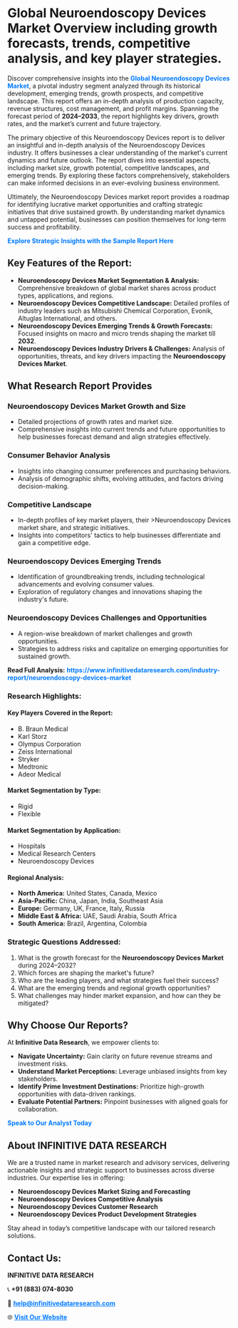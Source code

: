<h1>Global Neuroendoscopy Devices Market Overview including growth forecasts, trends, competitive analysis, and key player strategies.</h1>
<p>
Discover comprehensive insights into the 
<a href="https://www.infinitivedataresearch.com/industry-report/neuroendoscopy-devices-market" rel="dofollow" style="color: #007BFF; text-decoration: none;"><strong>Global Neuroendoscopy Devices Market</strong></a>, a pivotal industry segment analyzed through its historical development, emerging trends, growth prospects, and competitive landscape. This report offers an in-depth analysis of production capacity, revenue structures, cost management, and profit margins. Spanning the forecast period of <strong>2024–2033</strong>, the report highlights key drivers, growth rates, and the market’s current and future trajectory.
</p>
<p>
The primary objective of this Neuroendoscopy Devices report is to deliver an insightful and in-depth analysis of the Neuroendoscopy Devices industry. It offers businesses a clear understanding of the market's current dynamics and future outlook. The report dives into essential aspects, including market size, growth potential, competitive landscapes, and emerging trends. By exploring these factors comprehensively, stakeholders can make informed decisions in an ever-evolving business environment.
</p>
<p>
Ultimately, the Neuroendoscopy Devices market report provides a roadmap for identifying lucrative market opportunities and crafting strategic initiatives that drive sustained growth. By understanding market dynamics and untapped potential, businesses can position themselves for long-term success and profitability.
</p>
<p>
<a href="https://www.infinitivedataresearch.com/request-sample/reportId=111649" style="color: #007BFF; text-decoration: none;"><strong>Explore Strategic Insights with the Sample Report Here</strong></a>
</p>

<h2>Key Features of the Report:</h2>
<ul>
<li><strong>Neuroendoscopy Devices Market Segmentation & Analysis:</strong> Comprehensive breakdown of global market shares across product types, applications, and regions.</li>
<li><strong>Neuroendoscopy Devices Competitive Landscape:</strong> Detailed profiles of industry leaders such as Mitsubishi Chemical Corporation, Evonik, Altuglas International, and others.</li>
<li><strong>Neuroendoscopy Devices Emerging Trends & Growth Forecasts:</strong> Focused insights on macro and micro trends shaping the market till <strong>2032</strong>.</li>
<li><strong>Neuroendoscopy Devices Industry Drivers & Challenges:</strong> Analysis of opportunities, threats, and key drivers impacting the <strong>Neuroendoscopy Devices Market</strong>.</li>
</ul>

<h2>What Research Report Provides</h2>
<h3>Neuroendoscopy Devices Market Growth and Size</h3>
<ul>
<li>Detailed projections of growth rates and market size.</li>
<li>Comprehensive insights into current trends and future opportunities to help businesses forecast demand and align strategies effectively.</li>
</ul>

<h3>Consumer Behavior Analysis</h3>
<ul>
<li>Insights into changing consumer preferences and purchasing behaviors.</li>
<li>Analysis of demographic shifts, evolving attitudes, and factors driving decision-making.</li>
</ul>

<h3>Competitive Landscape</h3>
<ul>
<li>In-depth profiles of key market players, their >Neuroendoscopy Devices market share, and strategic initiatives.</li>
<li>Insights into competitors' tactics to help businesses differentiate and gain a competitive edge.</li>
</ul>

<h3>Neuroendoscopy Devices Emerging Trends</h3>
<ul>
<li>Identification of groundbreaking trends, including technological advancements and evolving consumer values.</li>
<li>Exploration of regulatory changes and innovations shaping the industry's future.</li>
</ul>

<h3>Neuroendoscopy Devices Challenges and Opportunities</h3>
<ul>
<li>A region-wise breakdown of market challenges and growth opportunities.</li>
<li>Strategies to address risks and capitalize on emerging opportunities for sustained growth.</li>
</ul>
<p><strong>Read Full Analysis:</strong> <a href="https://www.infinitivedataresearch.com/industry-report/neuroendoscopy-devices-market" rel="dofollow" style="color: #007BFF; text-decoration: none;"><strong>https://www.infinitivedataresearch.com/industry-report/neuroendoscopy-devices-market</strong></a></p>
<h3>Research Highlights:</h3>
<h4>Key Players Covered in the Report:</h4>
<ul><li>B. Braun Medical</li><li>Karl Storz</li><li>Olympus Corporation</li><li>Zeiss International</li><li>Stryker</li><li>Medtronic</li><li>Adeor Medical</li></ul>
<h4>Market Segmentation by Type:</h4>
<ul><li>Rigid</li><li>Flexible</li></ul>
<h4>Market Segmentation by Application:</h4>
<ul><li>Hospitals</li><li>Medical Research Centers</li><li>Neuroendoscopy Devices</li></ul>

<h4>Regional Analysis:</h4>
<ul>
<li><strong>North America:</strong> United States, Canada, Mexico</li>
<li><strong>Asia-Pacific:</strong> China, Japan, India, Southeast Asia</li>
<li><strong>Europe:</strong> Germany, UK, France, Italy, Russia</li>
<li><strong>Middle East & Africa:</strong> UAE, Saudi Arabia, South Africa</li>
<li><strong>South America:</strong> Brazil, Argentina, Colombia</li>
</ul>

<h3>Strategic Questions Addressed:</h3>
<ol>
<li>What is the growth forecast for the <strong>Neuroendoscopy Devices Market</strong> during 2024–2032?</li>
<li>Which forces are shaping the market's future?</li>
<li>Who are the leading players, and what strategies fuel their success?</li>
<li>What are the emerging trends and regional growth opportunities?</li>
<li>What challenges may hinder market expansion, and how can they be mitigated?</li>
</ol>

<h2>Why Choose Our Reports?</h2>
<p>At <strong>Infinitive Data Research</strong>, we empower clients to:</p>
<ul>
<li><strong>Navigate Uncertainty:</strong> Gain clarity on future revenue streams and investment risks.</li>
<li><strong>Understand Market Perceptions:</strong> Leverage unbiased insights from key stakeholders.</li>
<li><strong>Identify Prime Investment Destinations:</strong> Prioritize high-growth opportunities with data-driven rankings.</li>
<li><strong>Evaluate Potential Partners:</strong> Pinpoint businesses with aligned goals for collaboration.</li>
</ul>
<p><a href="https://www.infinitivedataresearch.com/industry-report/neuroendoscopy-devices-market" rel="dofollow" style="color: #007BFF; text-decoration: none;"><strong>Speak to Our Analyst Today</strong></a></p>

<h2>About INFINITIVE DATA RESEARCH</h2>
<p>We are a trusted name in market research and advisory services, delivering actionable insights and strategic support to businesses across diverse industries. Our expertise lies in offering:</p>
<ul>
<li><strong>Neuroendoscopy Devices Market Sizing and Forecasting</strong></li>
<li><strong>Neuroendoscopy Devices Competitive Analysis</strong></li>
<li><strong>Neuroendoscopy Devices Customer Research</strong></li>
<li><strong>Neuroendoscopy Devices Product Development Strategies</strong></li>
</ul>
<p>Stay ahead in today’s competitive landscape with our tailored research solutions.</p>

<h2>Contact Us:</h2>
<p><strong>INFINITIVE DATA RESEARCH</strong></p>
<p>📞 <strong>+91 (883) 074-8030</strong></p>
<p>📧 <strong><a href="mailto:help@infinitivedataresearch.com" style="color: #007BFF;">help@infinitivedataresearch.com</a></strong></p>
<p>🌐 <strong><a href="https://www.infinitivedataresearch.com" rel="dofollow" style="color: #007BFF;">Visit Our Website</a></strong></p>